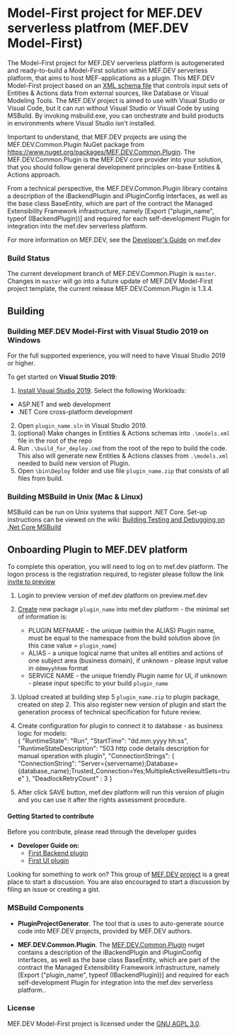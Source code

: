 # Model-First project for MEF.DEV serverless platfrom (MEF.DEV Model-First)

The Model-First project for MEF.DEV serverless platform is autogenerated and ready-to-build a Model-First solution within MEF.DEV serverless platform, that aims to host MEF-applications as a plugin. This MEF.DEV Model-First project based on an [XML schema file](https://github.com/mef-dev/model-first-backend-plugin/blob/master/models.xsd) that controls input sets of Entities & Actions data from external sources, like Database or Visual Modeling Tools. The MEF.DEV project is aimed to use with Visual Studio or Visual Code, but it can run without Visual Studio or Visual Code by using MSBuild. By invoking msbuild.exe, you can orchestrate and build products in environments where Visual Studio isn't installed.

Important to understand, that MEF.DEV projects are using the MEF.DEV.Common.Plugin NuGet package from https://www.nuget.org/packages/MEF.DEV.Common.Plugin. The MEF.DEV.Common.Plugin is the MEF.DEV core provider into your solution, that you should follow general development principles on-base Entities & Actions approach.

From a technical perspective, the MEF.DEV.Common.Plugin library contains a description of the iBackendPlugin and iPluginСonfig interfaces, as well as the base class BaseEntity, which are part of the contract the Managed Extensibility Framework infrastructure, namely [Export ("plugin_name", typeof (IBackendPlugin))] and required for each self-development Plugin for integration into the mef.dev serverless platform.

For more information on MEF.DEV, see the [Developer's Guide](https://mef.dev/en/plugin_basics/introduction.php) on mef.dev

### Build Status

The current development branch of MEF.DEV.Common.Plugin is `master`. Changes in `master` will go into a future update of MEF.DEV Model-First project template, the current release MEF.DEV.Common.Plugin is 1.3.4.

## Building

### Building MEF.DEV Model-First with Visual Studio 2019 on Windows

For the full supported experience, you will need to have Visual Studio 2019 or higher.

To get started on **Visual Studio 2019**:

1. [Install Visual Studio 2019](https://www.visualstudio.com/vs/).  Select the following Workloads:
  - ASP.NET and web development
  - .NET Core cross-platform development
2. Open `plugin_name.sln` in Visual Studio 2019.
3. (optional) Make changes in Entities & Actions schemas into `.\models.xml` file in the root of the repo
4. Run `.\build_for_deploy.cmd` from the root of the repo to build the code. This also will generate new Entities & Actions classes from `.\models.xml` needed to build new version of Plugin.
5. Open `\bin\Deploy` folder and use file `plugin_name.zip` that consists of all files from build.

### Building MSBuild in Unix (Mac & Linux)

MSBuild can be run on Unix systems that support .NET Core. Set-up instructions can be viewed on the wiki: [Building Testing and Debugging on .Net Core MSBuild](https://github.com/dotnet/msbuild/blob/main/documentation/wiki/Building-Testing-and-Debugging-on-.Net-Core-MSBuild.md)

## Onboarding Plugin to MEF.DEV platform

To complete this operation, you will need to log on to mef.dev platform. The logon process is the registration required, to register please follow the link [invite to preview](https://preview.mef.dev/rflnk/9fJaM6YPHEo5Dc1pCMTHO5ynrm2OON6atMe3df%2fSaM5F%2bJeD%2bDywFisySLXJiGv4)
1. Login to preview version of mef.dev platform on preview.mef.dev
2. [Create](https://preview.mef.dev/store/service/create) new package `plugin_name` into mef.dev platform - the minimal set of information is:
   - PLUGIN MEFNAME - the unique (within the ALIAS) Plugin name, must be equal to the namespace from the build solution above (in this case value = `plugin_name`)
   - ALIAS - a unique logical name that unites all entities and actions of one subject area (business domain), if unknown - please input value in `ddmmyyhhmm` format
   - SERVICE NAME - the unique friendly Plugin name for UI, if unknown - please input specific to your build `plugin_name`
	
3. Upload created at building step 5 `plugin_name.zip` to plugin package, created on step 2. This also register new version of plugin and start the generation process of technical specification for future review.
4. Create configuration for plugin to connect it to database - as business logic for models:	
	{
  		"RuntimeState": "Run",
 		"StartTime": "dd.mm.yyyy hh:ss",
  		"RuntimeStateDescription": "503 http code details description for manual operation with plugin",
  		"ConnectionStrings": {
   			"ConnectionString": "Server={servername};Database={database_name};Trusted_Connection=Yes;MultipleActiveResultSets=true"
	  	},
  		"DeadlockRetryCount" : 3
	}
5. After click SAVE button, mef.dev platform will run this version of plugin and you can use it after the rights assessment procedure.

#### Getting Started to contribute

Before you contribute, please read through the developer guides

* **Developer Guide on:**
   - [First Backend plugin](https://mef.dev/dev_guides/first_backend_plugin.md)
   - [First UI plugin](https://mef.dev/dev_guides/first_ui_plugin.md)

Looking for something to work on? This group of [MEF.DEV project](https://mef.dev/member-login.php) is a great place to start a discussion.
You are also encouraged to start a discussion by filing an issue or creating a gist.

### MSBuild Components

* **PluginProjectGenerator**. The tool that is uses to auto-generate source code into MEF.DEV projects, provided by MEF.DEV authors.

* **MEF.DEV.Common.Plugin**. The [MEF.DEV.Common.Plugin](https://www.nuget.org/packages/MEF.DEV.Common.Plugin) nuget contains a description of the iBackendPlugin and iPluginСonfig interfaces, as well as the base class BaseEntity, which are part of the contract the Managed Extensibility Framework infrastructure, namely [Export ("plugin_name", typeof (IBackendPlugin))] and required for each self-development Plugin for integration into the mef.dev serverless platform..

### License

MEF.DEV Model-First project is licensed under the [GNU AGPL 3.0](https://github.com/mef-dev/tutorial-backend-plugin/blob/master/LICENSE).
